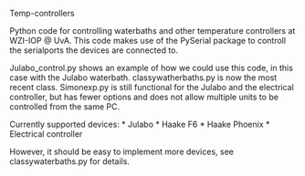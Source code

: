 ﻿Temp-controllers

Python code for controlling waterbaths and other temperature controllers at WZI-IOP @ UvA.
This code makes use of the PySerial package to controll the serialports the devices are connected to.

Julabo_control.py shows an example of how we could use this code, in this case with the Julabo waterbath.
classywatherbaths.py is now the most recent class. Simonexp.py is still functional for the Julabo and the electrical controller, but has fewer options and does not allow multiple units to be controlled from the same PC.

Currently supported devices:
	* Julabo
	* Haake F6
	* Haake Phoenix
	* Electrical controller

However, it should be easy to implement more devices, see classywaterbaths.py for details.
